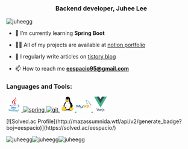 <h3 align="center">Backend developer, Juhee Lee</h3>

<p align="left"> <img src="https://komarev.com/ghpvc/?username=juheegg&label=Profile%20views&color=0e75b6&style=flat" alt="juheegg" /> </p>


- 🌱 I’m currently learning **Spring Boot**

- 👨‍💻 All of my projects are available at [notion portfolio](https://www.notion.so/BackEnd-Developer-909ea9133f1e4a549de6856651b37180)

- 📝 I regularly write articles on [tistory blog](https://developer-g.tistory.com/)

- 📫 How to reach me **eespacio95@gmail.com**

<h3 align="left">Languages and Tools:</h3>
<p align="left"> <a href="https://www.java.com" target="_blank"> <img src="https://raw.githubusercontent.com/devicons/devicon/master/icons/java/java-original.svg" alt="java" width="40" height="40"/> </a> <a href="https://spring.io/" target="_blank"> <img src="https://www.vectorlogo.zone/logos/springio/springio-icon.svg" alt="spring" width="40" height="40"/> </a> <a href="https://git-scm.com/" target="_blank"> <img src="https://www.vectorlogo.zone/logos/git-scm/git-scm-icon.svg" alt="git" width="40" height="40"/> </a> <a href="https://www.linux.org/" target="_blank"> <img src="https://raw.githubusercontent.com/devicons/devicon/master/icons/linux/linux-original.svg" alt="linux" width="40" height="40"/> </a> <a href="https://www.mysql.com/" target="_blank"> <img src="https://raw.githubusercontent.com/devicons/devicon/master/icons/mysql/mysql-original-wordmark.svg" alt="mysql" width="40" height="40"/> </a> <a href="https://vuejs.org/" target="_blank"> <img src="https://raw.githubusercontent.com/devicons/devicon/master/icons/vuejs/vuejs-original-wordmark.svg" alt="vuejs" width="40" height="40"/> </a> </p>

<p>[![Solved.ac Profile](http://mazassumnida.wtf/api/v2/generate_badge?boj=eespacio)](https://solved.ac/eespacio/)
</p>

<p><img align="left" src="https://github-readme-stats.vercel.app/api?username=juheegg&show_icons=true&locale=en" alt="juheegg" /></p>
<p><img align="left" src="https://github-readme-streak-stats.herokuapp.com/?user=juheegg&" alt="juheegg" /></p>
<p><img align="left" src="https://github-readme-stats.vercel.app/api/top-langs?username=juheegg&show_icons=true&locale=en&layout=compact" alt="juheegg" /></p>

